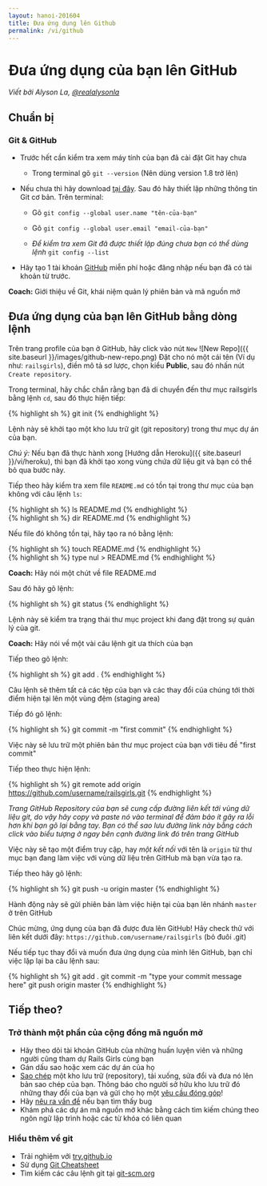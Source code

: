 ```yaml
---
layout: hanoi-201604
title: Đưa ứng dụng lên Github
permalink: /vi/github
---
```


# Đưa ứng dụng của bạn lên GitHub

*Viết bởi Alyson La, [@realalysonla](https://www.twitter.com/realalysonla)*

## Chuẩn bị

### Git & GitHub

* Trước hết cần kiểm tra xem máy tính của bạn đã cài đặt Git hay chưa
  * Trong terminal gõ  `git --version` (Nên dùng version 1.8 trở lên)

* Nếu chưa thì hãy download [tại đây](http://git-scm.com/downloads).
  Sau đó hãy thiết lập những thông tin Git cơ bản. Trên terminal:
  * Gõ `git config --global user.name "tên-của-bạn"`
  * Gõ `git config --global user.email "email-của-bạn"`

  * _Để kiểm tra xem Git đã được thiết lập đúng chưa bạn có thể dùng lệnh_ `git config --list`

* Hãy tạo 1 tài khoản [GitHub](https://github.com) miễn phí hoặc đăng nhập nếu bạn đã có tài khoản từ trước.

**Coach:** Giới thiệu về Git, khái niệm quản lý phiên bản và mã nguồn mở

## Đưa ứng dụng của bạn lên GitHub bằng dòng lệnh

Trên trang profile của bạn ở GitHub, hãy click vào nút `New` ![New Repo]({{ site.baseurl }}/images/github-new-repo.png) Đặt cho nó một cái tên  (Ví dụ như: `railsgirls`), điền mô tả sơ lược, chọn kiểu **Public**, sau đó nhấn nút `Create repository`.

Trong terminal, hãy chắc chắn rằng bạn đã di chuyển đến thư mục railsgirls bằng lệnh `cd`, sau đó thực hiện tiếp:

{% highlight sh %}
git init
{% endhighlight %}

Lệnh này sẽ khởi tạo một kho lưu trữ git (git repository) trong thư mục dự án của bạn.

*Chú ý:* Nếu bạn đã thực hành xong [Hướng dẫn Heroku]({{ site.baseurl }}/vi/heroku), thì bạn đã khởi tạo xong vùng chứa dữ liệu git và bạn có thể bỏ qua bước này.

Tiếp theo hãy kiểm tra xem file `README.md` có tồn tại trong thư mục của bạn không với câu lệnh `ls`:

<div class="os-specific">
  <div class="nix">
{% highlight sh %}
ls README.md
{% endhighlight %}
  </div>
  <div class="win">
{% highlight sh %}
dir README.md
{% endhighlight %}
  </div>
</div>

Nếu file đó không tồn tại, hãy tạo ra nó bằng lệnh:

<div class="os-specific">
  <div class="nix">
{% highlight sh %}
touch README.md
{% endhighlight %}
  </div>
  <div class="win">
{% highlight sh %}
type nul > README.md
{% endhighlight %}
  </div>
</div>

**Coach:** Hãy nói một chút về file README.md

Sau đó hãy gõ lệnh:

{% highlight sh %}
git status
{% endhighlight %}

Lệnh này sẽ kiểm tra trạng thái thư mục project khi đang đặt trong sự quản lý của git.

**Coach:** Hãy nói về một vài câu lệnh git ưa thích của bạn

Tiếp theo gõ lệnh:

{% highlight sh %}
git add .
{% endhighlight %}

Câu lệnh sẽ thêm tất cả các tệp của bạn và các thay đổi của chúng tới thời điểm hiện tại lên một vùng đệm (staging area)

Tiếp đó gõ lệnh:

{% highlight sh %}
git commit -m "first commit"
{% endhighlight %}

Việc này sẽ lưu trữ một phiên bản thư mục project của bạn với tiêu đề "first commit"

Tiếp theo thực hiện lệnh:

{% highlight sh %}
git remote add origin https://github.com/username/railsgirls.git
{% endhighlight %}

_Trang GitHub Repository của bạn sẽ cung cấp đường liên kết tới vùng dữ liệu git, do vậy hãy copy và paste nó vào terminal để đảm bảo ít gây ra lỗi hơn khi bạn gõ lại bằng tay. Bạn có thể sao lưu đường link này bằng cách click vào biểu tượng ở ngay bên cạnh đường link đó trên trang GitHub_

Việc này sẽ tạo một điểm truy cập, hay _một kết nối_ với tên là `origin` từ thư mục bạn đang làm việc với vùng dữ liệu trên GitHub mà bạn vừa tạo ra.

Tiếp theo hãy gõ lệnh:

{% highlight sh %}
git push -u origin master
{% endhighlight %}

Hành động này sẽ gửi phiên bản làm việc hiện tại của bạn lên nhánh `master` ở trên GitHub

Chúc mừng, ứng dụng của bạn đã được đưa lên GitHub! Hãy check thử với liên kết dưới đây: `https://github.com/username/railsgirls` (bỏ đuôi .git)

Nếu tiếp tục thay đổi và muốn đưa ứng dụng của mình lên GitHub, bạn chỉ việc lặp lại ba câu lệnh sau:

{% highlight sh %}
git add .
git commit -m "type your commit message here"
git push origin master
{% endhighlight %}

## Tiếp theo?

### Trở thành một phần của cộng đồng mã nguồn mở

 * Hãy theo dõi tài khoản GitHub của những huấn luyện viên và những người cũng tham dự Rails Girls cùng bạn
 * Gán dấu sao hoặc xem các dự án của họ
 * [Sao chép](https://help.github.com/articles/fork-a-repo) một kho lưu trữ (repository), tải xuống, sửa đổi và đưa nó lên bản sao chép của bạn. Thông báo cho người sở hữu kho lưu trữ đó những thay đổi của bạn và gửi cho họ một [yêu cầu đóng góp](https://help.github.com/articles/using-pull-requests)!
 * Hãy [nêu ra vấn đề](https://help.github.com/articles/creating-an-issue/) nếu bạn tìm thấy bug
 * Khám phá các dự án mã nguồn mở khác bằng cách tìm kiếm chúng theo ngôn ngữ lập trình hoặc các từ khóa có liên quan

### Hiểu thêm về git

 * Trải nghiệm với [try.github.io](http://try.github.io/)
 * Sử dụng [Git Cheatsheet](https://services.github.com/on-demand/downloads/github-git-cheat-sheet.pdf)
 * Tìm kiếm các câu lệnh git tại [git-scm.org](http://git-scm.com/)
